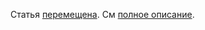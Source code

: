 Статья [перемещена](./ru/state_and_queue_issue.md).
См [полное описание](./ru/state_consistency_problem.md).
